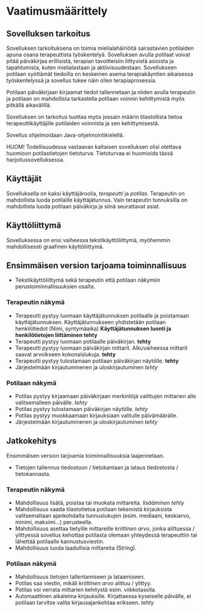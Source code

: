 # Vaatimusmäärittely

## Sovelluksen tarkoitus
Sovelluksen tarkoituksena on toimia mielialahäiriöitä sairastavien potilaiden apuna osana terapeuttista työskentelyä. Sovelluksen avulla potilaat voivat pitää päiväkirjaa erillisistä, terapian tavoitteisiin liittyvistä asioista ja tapahtumista, kuten mielialastaan ja aktiivisuudestaan. Sovellukseen potilaan syöttämät tiedoilla on keskeinen asema terapiakäyntien aikaisessa työskentelyssä ja sovellus tukee näin ollen terapiaprosessia. 

Potilaan päiväkirjaan kirjaamat tiedot tallennetaan ja niiden avulla terapeutin ja potilaan on mahdollista tarkastella potilaan voinnin kehittymistä myös pitkällä aikavälillä.

Sovelluksen on tarkoitus tuottaa myös jossain määrin tilastollista tietoa terapeuttikäyttäjille potilaiden voinnista ja sen kehittymisestä.

Sovellus ohjelmoidaan Java-ohjelmointikielellä.

HUOM! Todellisuudessa vastaavan kaltaisen sovelluksen olisi otettava huomioon potilastietojen tietoturva. Tietoturvaa ei huomioida tässä harjoitussovelluksessa.

## Käyttäjät
Sovelluksella on kaksi käyttäjäroolia, *terapeutti* ja *potilas*. Terapeutin on mahdollista luoda potilaille käyttäjätunnus. Vain terapeutin tunnuksilla on mahdollista luoda potilaan päiväkirja ja siinä seurattavat asiat.

## Käyttöliittymä
Sovelluksessa on ensi vaiheessa tekstikäyttöliittymä, myöhemmin mahdollisessti graafinen käyttöliittymä. 

## Ensimmäisen version tarjoama toiminnallisuus
- Tekstikäyttöliittymä sekä terapeutin että potilaan näkymiin perustoiminnallisuuksien osalta.

### Terapeutin näkymä
- Terapeutti pystyy luomaan käyttäjätunnuksen potilaalle ja poistamaan käyttäjätunnuksen. Käyttäjätunnukseen yhdistetään potilaan henkilötiedot (Nimi, syntymäaika) **Käyttäjätunnuksen luonti ja henkilötietojen liittäminen tehty**
- Terapeutti pystyy luomaan potilaalle päiväkirjan. **tehty**
- Terapeutti pystyy luomaan päiväkirjan mittarit. Alkuvaiheessa mittarit saavat arvoikseen kokonaislukuja. **tehty**
- Terapeutti pystyy tulostamaan potilaan päiväkirjan näytölle. **tehty**
- Järjestelmään kirjautuminenen ja uloskirjautuminen *tehty*

### Potilaan näkymä
- Potilas pystyy kirjaamaan päiväkirjaan merkintöjä valittujen mittarien alle valitsemalleen päivälle. *tehty*
- Potilas pystyy tulostamaan päiväkirjan näytölle. *tehty*
- Potilas pystyy muokkaamaan kirjauksiaan valitulle päivämäärälle.
- Järjestelmään kirjautuminenen ja uloskirjautuminen *tehty*

## Jatkokehitys
Ensimmäisen version tarjoamia toiminnallisuuksia laajennetaan. 
- Tietojen tallennus tiedostoon / tietokantaan ja lataus tiedostosta / tietokannasta.
### Terapeutin näkymä
- Mahdollisuus lisätä, poistaa tai muokata mittareita. *lisääminen tehty*
- Mahdollisuus saada tilastotietoa potilaan tekemistä kirjauksista valitsemaltaan ajankohdalta tunnuslukujen (esim. mediaani, keskiarvo, minimi, maksimi...) perusteella.
- Mahdollisuus asettaa tietyille mittareille *kriittinen arvo*, jonka alittuessa / ylittyessä sovellus kehottaa potilasta olemaan yhteydessä terapeuttiin tai lähettää potilaalle kannustusviestin.
- Mahdollisuus luoda laadullisia mittareita (String).
### Potilaan näkymä
- Mahdollisuus tietojen tallentamiseen ja lataamiseen.
- Potilas saa viestin, mikäli *kriittinen arvo* alittuu / ylittyy.
- Potilas voi verrata mittarien kehitystä esim. viikkotasolla.
- Automaattinen aikaleima kirjauksille. Kirjattaessa kyseiselle päivälle, ei potilaan tarvitse valita kirjausajankohtaa erikseen. *tehty*


